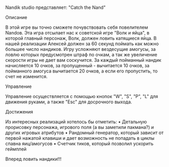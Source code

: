 Nandik studio представляет:
"Catch the Nand"

Описание

В этой игре вы точно сможете почувствовать себя повелителем Nandов. Эта игра отсылает нас к советской игре "Волк и яйца", в которой главный персонаж, Волк, должен ловить катящиеся яйца. В нашей реализации Алексей должен за 60 секунд поймать как можно большее число нандиков. Игру усложняют вездесущие амогусы, за ловлю которых предусмотрен штраф по очкам, а так же увеличение скорости игры не дает вам соскучится. За каждый пойманный нандик начисляется 10 очков, за пропущенный - вычитается 10 очков, за пойманного амогуса вычитается 20 очков, а если его пропустить, то счет не изменится. 

Управление

Управление осуществляется с помощью кнопок "W", "S", "P", "L" для движения руками, а также "Esc" для досрочного выхода. 

Достижения

Из интересных реализаций хотелось бы отметить:
• Детальную прорисовку персонажа, игрового поля (а вы заметили пакмана?) и других игровых атрибутов
• Рандомный генератор, который зависит от первой нажатой клавиши и дает возможность не попадать в циклы спавна яиц/амогусов
• Счетчик тиков, который позволил ускорить геймплей

Вперед ловить нандики!!! 

